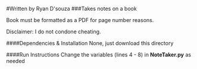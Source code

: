 #Written by Ryan D'souza
###Takes notes on a book

Book must be formatted as a PDF for page number reasons.

Disclaimer: I do not condone cheating.

####Dependencies & Installation
    None, just download this directory

####Run Instructions
Change the variables (lines 4 - 8) in **NoteTaker.py** as needed
